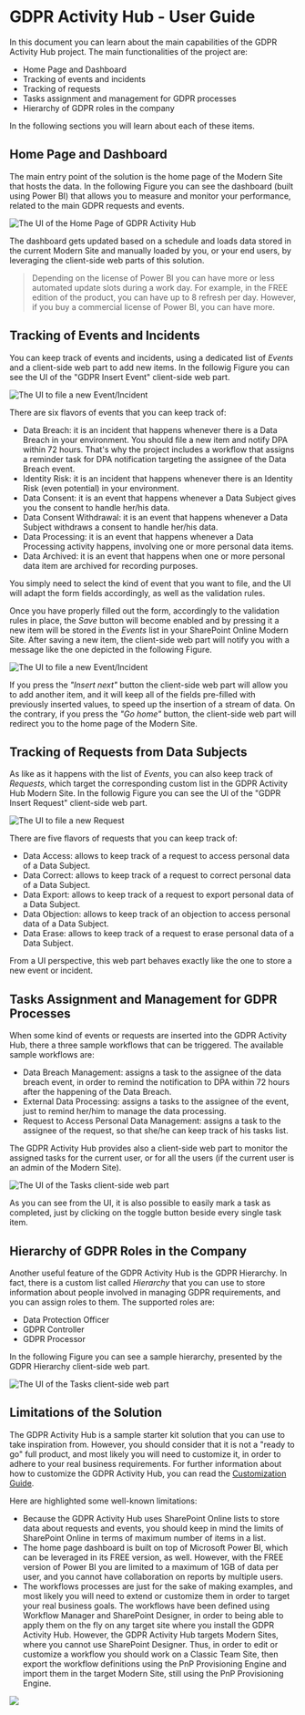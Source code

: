 # GDPR Activity Hub - User Guide
In this document you can learn about the main capabilities of the GDPR Activity Hub project.
The main functionalities of the project are:
* Home Page and Dashboard
* Tracking of events and incidents
* Tracking of requests
* Tasks assignment and management for GDPR processes
* Hierarchy of GDPR roles in the company

In the following sections you will learn about each of these items.

## Home Page and Dashboard
The main entry point of the solution is the home page of the Modern Site that hosts the data. In the following Figure you can see the dashboard (built using Power BI) that allows you to measure and monitor your performance, related to the main GDPR requests and events.

![The UI of the Home Page of GDPR Activity Hub](./Figures/Fig11-Home-Page.png)

The dashboard gets updated based on a schedule and loads data stored in the current Modern Site and manually loaded by you, or your end users, by leveraging the client-side web parts of this solution.

> Depending on the license of Power BI you can have more or less automated update slots during a work day. For example, in the FREE edition of the product, you can have up to 8 refresh per day. However, if you buy a commercial license of Power BI, you can have more.

## Tracking of Events and Incidents
You can keep track of events and incidents, using a dedicated list of _Events_ and a client-side web part to add new items.
In the followig Figure you can see the UI of the "GDPR Insert Event" client-side web part.

![The UI to file a new Event/Incident](./Figures/Fig12-Add-Insert-Event-Web-Part.png)

There are six flavors of events that you can keep track of:
* Data Breach: it is an incident that happens whenever there is a Data Breach in your environment. You should file a new item and notify DPA within 72 hours. That's why the project includes a workflow that assigns a reminder task for DPA notification targeting the assignee of the Data Breach event.
* Identity Risk: it is an incident that happens whenever there is an Identity Risk (even potential) in your environment.
* Data Consent: it is an event that happens whenever a Data Subject gives you the consent to handle her/his data.
* Data Consent Withdrawal: it is an event that happens whenever a Data Subject withdraws a consent to handle her/his data.
* Data Processing: it is an event that happens whenever a Data Processing activity happens, involving one or more personal data items.
* Data Archived: it is an event that happens when one or more personal data item are archived for recording purposes.

You simply need to select the kind of event that you want to file, and the UI will adapt the form fields accordingly, as well as the validation rules.

Once you have properly filled out the form, accordingly to the validation rules in place, the _Save_ button will become enabled and by pressing it a new item will be stored in the _Events_ list in your SharePoint Online Modern Site. After saving a new item, the client-side web part will notify you with a message like the one depicted in the following Figure.

![The UI to file a new Event/Incident](./Figures/Fig13-Add-Item-Confirmation.png)

If you press the _"Insert next"_ button the client-side web part will allow you to add another item, and it will keep all of the fields pre-filled with previously inserted values, to speed up the insertion of a stream of data. On the contrary, if you press the _"Go home"_ button, the client-side web part will redirect you to the home page of the Modern Site.

## Tracking of Requests from Data Subjects
As like as it happens with the list of _Events_, you can also keep track of _Requests_, which target the corresponding custom list in the GDPR Activity Hub Modern Site.
In the followig Figure you can see the UI of the "GDPR Insert Request" client-side web part.

![The UI to file a new Request](./Figures/Fig14-Add-Insert-Request-Web-Part.png)

There are five flavors of requests that you can keep track of:
* Data Access: allows to keep track of a request to access personal data of a Data Subject.
* Data Correct: allows to keep track of a request to correct personal data of a Data Subject.
* Data Export: allows to keep track of a request to export personal data of a Data Subject.
* Data Objection: allows to keep track of an objection to access personal data of a Data Subject.
* Data Erase: allows to keep track of a request to erase personal data of a Data Subject.

From a UI perspective, this web part behaves exactly like the one to store a new event or incident.

## Tasks Assignment and Management for GDPR Processes
When some kind of events or requests are inserted into the GDPR Activity Hub, there a three sample workflows that can be triggered. The available sample workflows are:
* Data Breach Management: assigns a task to the assignee of the data breach event, in order to remind the notification to DPA within 72 hours after the happening of the Data Breach.
* External Data Processing: assigns a tasks to the assignee of the event, just to remind her/him to manage the data processing.
* Request to Access Personal Data Management: assigns a task to the assignee of the request, so that she/he can keep track of his tasks list.

The GDPR Activity Hub provides also a client-side web part to monitor the assigned tasks for the current user, or for all the users (if the current user is an admin of the Modern Site). 

![The UI of the Tasks client-side web part](./Figures/Fig15-Tasks-Web-Part.png)

As you can see from the UI, it is also possible to easily mark a task as completed, just by clicking on the toggle button beside every single task item.

## Hierarchy of GDPR Roles in the Company
Another useful feature of the GDPR Activity Hub is the GDPR Hierarchy. In fact, there is a custom list called _Hierarchy_ that you can use to store information about people involved in managing GDPR requirements, and you can assign roles to them. The supported roles are:
* Data Protection Officer
* GDPR Controller
* GDPR Processor

In the following Figure you can see a sample hierarchy, presented by the GDPR Hierarchy client-side web part.

![The UI of the Tasks client-side web part](./Figures/Fig16-Hierarchy-Web-Part.png)

## Limitations of the Solution
The GDPR Activity Hub is a sample starter kit solution that you can use to take inspiration from. However, you should consider that it is not a "ready to go" full product, and most likely you will need to customize it, in order to adhere to your real business requirements. For further information about how to customize the GDPR Activity Hub, you can read the [Customization Guide](./Customization.md).

Here are highlighted some well-known limitations:
* Because the GDPR Activity Hub uses SharePoint Online lists to store data about requests and events, you should keep in mind the limits of SharePoint Online in terms of maximum number of items in a list.
* The home page dashboard is built on top of Microsoft Power BI, which can be leveraged in its FREE version, as well. However, with the FREE version of Power BI you are limited to a maximum of 1GB of data per user, and you cannot have collaboration on reports by multiple users.
* The workflows processes are just for the sake of making examples, and most likely you will need to extend or customize them in order to target your real business goals. The workflows have been defined using Workflow Manager and SharePoint Designer, in order to being able to apply them on the fly on any target site where you install the GDPR Activity Hub. However, the GDPR Activity Hub targets Modern Sites, where you cannot use SharePoint Designer. Thus, in order to edit or customize a workflow you should work on a Classic Team Site, then export the workflow definitions using the PnP Provisioning Engine and import them in the target Modern Site, still using the PnP Provisioning Engine.

![](https://telemetry.sharepointpnp.com/sp-dev-gdpr-activity-hub/user-guide)
